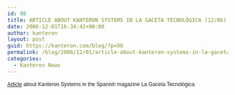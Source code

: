 ```yaml
---
id: 98
title: ARTICLE ABOUT KANTERON SYSTEMS IN LA GACETA TECNOLÓGICA (12/06)
date: 2006-12-01T16:34:42+00:00
author: kanteron
layout: post
guid: https://kanteron.com/blog/?p=98
permalink: /blog/2006/12/01/article-about-kanteron-systems-in-la-gaceta-tecnologica-1206/
categories:
  - Kanteron News
---
```

<p style="font: normal normal normal 12px/normal Helvetica;margin: 0px">
  <a href="https://www.gacetatecnologica.com/files/File/pdf/Gaceta7_baja.pdf">Article</a> about Kanteron Systems in the Spanish magazine La Gaceta Tecnológica.
</p>

<font size="3" face="Helvetica, 'Times New Roman', Times, serif" class="Apple-style-span"><span style="font-size: 12px;line-height: normal" class="Apple-style-span"></span></font>